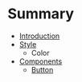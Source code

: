 # Summary

* [Introduction](README.md)
* [Style](Color)
   * Color
* [Components](components.md)
   * [Button](button.md)

